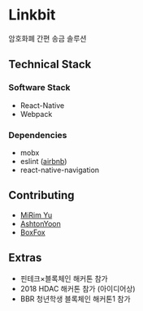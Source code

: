 # Linkbit
암호화폐 간편 송금 솔루션

## Technical Stack
### Software Stack
- React-Native
- Webpack
### Dependencies
- mobx
- eslint ([airbnb](https://github.com/airbnb/javascript))
- react-native-navigation
 
 ## Contributing
- [MiRim Yu](https://github.com/firepunch)
- [AshtonYoon](https://github.com/AshtonYoon)
- [BoxFox](https://github.com/boxfox619)

## Extras
- 핀테크×블록체인 해커톤 참가
- 2018 HDAC 해커톤 참가 (아이디어상)
- BBR 청년학생 블록체인 해커톤1 참가

